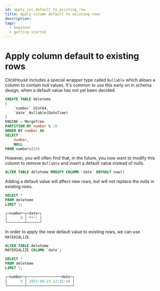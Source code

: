 ```yaml
---
id: apply_col_default_to_existing_row
title: Apply column default to existing rows
description:
tags:
  - beginner
  - getting-started
---
```


# Apply column default to existing rows

ClickHouse includes a special wrapper type called `Nullable` which allows a column to contain null values. It's common to use this early on in schema design, when a default value has not yet been decided. 

```sql
CREATE TABLE deleteme
(
    `number` UInt64,
    `date` Nullable(DateTime)
)
ENGINE = MergeTree
PARTITION BY number % 10
ORDER BY number AS
SELECT
    number,
    NULL
FROM numbers(10)
```

However, you will often find that, in the future, you now want to modify this column to remove `Nullable` and insert a default value instead of nulls.

```sql
ALTER TABLE deleteme MODIFY COLUMN `date` DEFAULT now()
```

Adding a default value will affect new rows, but will not replace the nulls in existing rows.

```sql
SELECT *
FROM deleteme
LIMIT 1;

┌─number─┬─date─┐
│      0 │ ᴺᵁᴸᴸ │
└────────┴──────┘
```

In order to apply the new default value to existing rows, we can use `MATERIALIZE`.

```sql
ALTER TABLE deleteme
MATERIALIZE COLUMN `date`;

SELECT *
FROM deleteme
LIMIT 1;

┌─number─┬────────────────date─┐
│      0 │ 2022-09-23 12:31:14 │
└────────┴─────────────────────┘
```